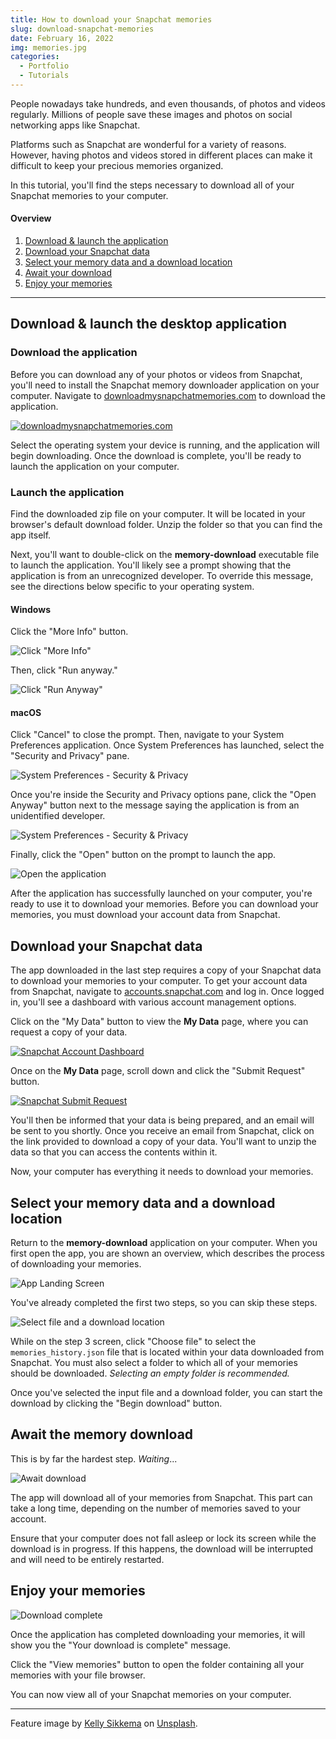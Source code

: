 ```yaml
---
title: How to download your Snapchat memories
slug: download-snapchat-memories
date: February 16, 2022
img: memories.jpg
categories: 
  - Portfolio
  - Tutorials
---
```


People nowadays take hundreds, and even thousands, of photos and videos regularly. Millions of people save these images and photos on social networking apps like Snapchat.


Platforms such as Snapchat are wonderful for a variety of reasons. However, having photos and videos stored in different places can make it difficult to keep your precious memories organized.

<!--more-->

In this tutorial, you'll find the steps necessary to download all of your Snapchat memories to your computer.

#### Overview 
1. [Download & launch the application](#download--launch-the-desktop-application)
   <!-- - [Download the application](#download-the-application)
   - [Launch the application](#launch-the-application) -->
2. [Download your Snapchat data](#download-your-snapchat-data)
3. [Select your memory data and a download location](#select-your-memory-data-and-a-download-location)
4. [Await your download](#await-the-memory-download)
5. [Enjoy your memories](#enjoy-your-memories)

---

## Download & launch the desktop application

### Download the application

Before you can download any of your photos or videos from Snapchat, you'll need to install the Snapchat memory downloader application on your computer. Navigate to [downloadmysnapchatmemories.com](https://www.downloadmysnapchatmemories.com) to download the application.

[![downloadmysnapchatmemories.com](/blog-images/memory-download/memory-downloader-site.png)](https://www.downloadmysnapchatmemories.com)

Select the operating system your device is running, and the application will begin downloading. Once the download is complete, you'll be ready to launch the application on your computer.

### Launch the application

Find the downloaded zip file on your computer. It will be located in your browser's default download folder. Unzip the folder so that you can find the app itself.

Next, you'll want to double-click on the **memory-download** executable file to launch the application. You'll likely see a prompt showing that the application is from an unrecognized developer. To override this message, see the directions below specific to your operating system.

#### Windows

Click the "More Info" button.

![Click "More Info"](/blog-images/memory-download/windows-protected-1.PNG)

Then, click "Run anyway."

![Click "Run Anyway"](/blog-images/memory-download/windows-protected-2.PNG)

#### macOS

Click "Cancel" to close the prompt. Then, navigate to your System Preferences application. Once System Preferences has launched, select the "Security and Privacy" pane.

![System Preferences - Security & Privacy](/blog-images/memory-download/system-preferences-security-privacy.png)

Once you're inside the Security and Privacy options pane, click the "Open Anyway" button next to the message saying the application is from an unidentified developer.

![System Preferences - Security & Privacy](/blog-images/memory-download/system-preferences-open-anyway.png)

Finally, click the "Open" button on the prompt to launch the app.

![Open the application](/blog-images/memory-download/open.png)

After the application has successfully launched on your computer, you're ready to use it to download your memories. Before you can download your memories, you must download your account data from Snapchat.

## Download your Snapchat data

The app downloaded in the last step requires a copy of your Snapchat data to download your memories to your computer. To get your account data from Snapchat, navigate to [accounts.snapchat.com](http://accounts.snapchat.com) and log in. Once logged in, you'll see a dashboard with various account management options.

Click on the "My Data" button to view the **My Data** page, where you can request a copy of your data.

[![Snapchat Account Dashboard](/blog-images/memory-download/snapchat-account-dashboard.png)](http://accounts.snapchat.com/accounts/welcome)

Once on the **My Data** page, scroll down and click the "Submit Request" button.

[![Snapchat Submit Request](/blog-images/memory-download/snapchat-submit-request.png)](http://accounts.snapchat.com/accounts/downloadmydata)

You'll then be informed that your data is being prepared, and an email will be sent to you shortly. Once you receive an email from Snapchat, click on the link provided to download a copy of your data. You'll want to unzip the data so that you can access the contents within it.

Now, your computer has everything it needs to download your memories.

## Select your memory data and a download location

Return to the **memory-download** application on your computer. When you first open the app, you are shown an overview, which describes the process of downloading your memories.

![App Landing Screen](/blog-images/memory-download/app-screen-0.png)

You've already completed the first two steps, so you can skip these steps.

![Select file and a download location](/blog-images/memory-download/app-screen-3.png)

While on the step 3 screen, click "Choose file" to select the `memories_history.json` file that is located within your data downloaded from Snapchat. You must also select a folder to which all of your memories should be downloaded. *Selecting an empty folder is recommended.*

Once you've selected the input file and a download folder, you can start the download by clicking the "Begin download" button.

## Await the memory download

This is by far the hardest step. *Waiting*...

![Await download](/blog-images/memory-download/app-screen-4.png)

The app will download all of your memories from Snapchat. This part can take a long time, depending on the number of memories saved to your account.

Ensure that your computer does not fall asleep or lock its screen while the download is in progress. If this happens, the download will be interrupted and will need to be entirely restarted.

## Enjoy your memories

![Download complete](/blog-images/memory-download/app-screen-5.png)

Once the application has completed downloading your memories, it will show you the "Your download is complete" message.

Click the "View memories" button to open the folder containing all your memories with your file browser.

You can now view all of your Snapchat memories on your computer.

---

<!-- #### Still confused about something?

You can follow an in-depth video tutorial [here](https://youtu.be/0_1mJ3w5LaA).

If you have any questions or concerns, feel free to [reach out to me](/contact).

--- -->

Feature image by [Kelly Sikkema](https://unsplash.com/@kellysikkema) on [Unsplash](https://unsplash.com).
